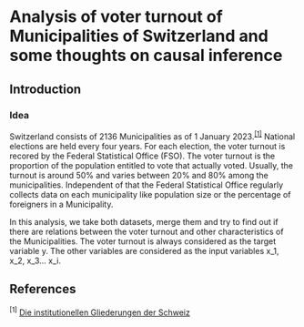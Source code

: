 # Analysis of voter turnout of Municipalities of Switzerland and some thoughts on causal inference

## Introduction

### Idea
Switzerland consists of 2136 Municipalities as of 1 January 2023.<sup>[[1]](README.md#References)</sup> National elections are held every four years. For each election, the voter turnout is recored by the Federal Statistical Office (FSO). The voter turnout is the proportion of the population entitled to vote that actually voted. Usually, the turnout is around 50% and varies between 20% and 80% among the municipalities. Independent of that the Federal Statistical Office regularly collects data on each municipality like population size or the percentage of foreigners in a Municipality.

In this analysis, we take both datasets, merge them and try to find out if there are relations between the voter turnout and other characteristics of the Municipalities. The voter turnout is always considered as the target variable y. The other variables are considered as the input variables x_1, x_2, x_3... x_i. 


## References

<sup>[1]</sup> [Die institutionellen Gliederungen der Schweiz](https://www.bfs.admin.ch/bfs/de/home/statistiken/querschnittsthemen/raeumliche-analysen/raeumliche-gliederungen/Institutionelle-gliederungen.html)
